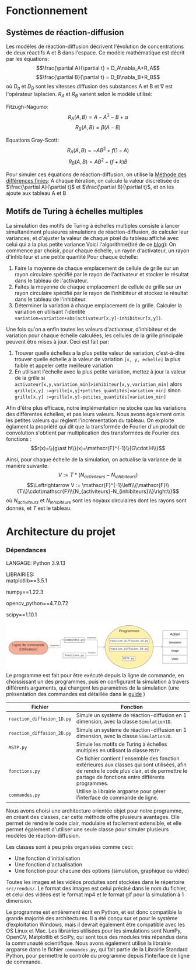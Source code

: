 # Fonctionnement
## Systèmes de réaction-diffusion

Les modèles de réaction-diffusion décrivent l'évolution de concentrations de deux réactifs A et B dans l'espace. Ce modèle mathématique est décrit par les équations:
$$\frac{\partial A}{\partial t} = D_A\nabla_A+R_A$$
$$\frac{\partial B}{\partial t} = D_B\nabla_B+R_B$$
où $D_a$ et $D_B$ sont les vitesses diffusion des substances A et B et $\nabla$ est l'opérateur laplacien. $R_A$ et $R_B$ varient selon le modèle utilisé: 

Fitzugh-Nagumo:
$$R_A(A,B)=A-A^3-B+\alpha$$
$$R_B(A,B)=\beta(A-B)$$

Equations Gray-Scott:
$$R_A(A,B)=-AB^2+f(1-A)$$
$$R_B(A,B)=AB^2-(f+k)B$$

Pour simuler ces équations de réaction-diffusion, on utilise la [Méthode des différences finies](https://fr.wikipedia.org/wiki/M%C3%A9thode_des_diff%C3%A9rences_finies): A chaque itération, on calcule la valeur discrétisée de $\frac{\partial A}{\partial t}$ et $\frac{\partial B}{\partial t}$, et on les ajoute aux tableau A et B

## Motifs de Turing à échelles multiples
La simulation des motifs de Turing à échelles multiples consiste à lancer simultanément plusieures simulations de réaction-diffusion, de calculer leur variances, et d'ajuster la valeur de chaque pixel du tableau affiché avec celui qui a la plus petite variance
Voici l'algorithme(tiré de ce [blog](https://softologyblog.wordpress.com/2011/07/05/multi-scale-turing-patterns/)):
On commence par choisir, pour chaque échelle, un rayon d'activateur, un rayon d'inhibiteur et une petite quantité
Pour chaque échelle:
1. Faire la moyenne de chaque emplacement de cellule de grille sur un rayon circulaire spécifié par le rayon de l'activateur et stocker le résultat dans le tableau de l'activateur. 
2. Faites la moyenne de chaque emplacement de cellule de grille sur un rayon circulaire spécifié par le rayon de l'inhibiteur et stockez le résultat dans le tableau de l'inhibiteur. 
3. Déterminer la variation à chaque emplacement de la grille. Calculer la variation en utilisant l'identité `variation=variation+abs(activateur[x,y]-inhibiteur[x,y])`. 

Une fois qu'on a enfin toutes les valeurs d'activateur, d'inhibiteur et de variation pour chaque échelle calculées, les cellules de la grille principale peuvent être mises à jour. Ceci est fait par:
1. Trouver quelle échelles a la plus petite valeur de variation, c'est-à-dire trouver quelle échelle a la valeur de variation `[x, y, echelle]` la plus faible et appeler cette meilleure variation
2. En utilisant l'échelle avec la plus petite variation, mettez à jour la valeur de la grille
si `activateur[x,y,variation_min]>inhibiteur[x,y,variation_min]` alors
`grille[x,y] :=grille[x,y]+petites_quantités[variation_min]`
sinon
`grille[x,y] :=grille[x,y]-petites_quantités[variation_min]`

Afin d'être plus efficace, notre implémentation ne stocke que les variations des différentes échelles, et pas leurs valeurs. Nous avons également omis les petites valeurs qui règlent l'incrémentation du tableau.
On exploite églament la propriété qui dit que la transformée de Fourier d'un produit de convolution s'obtient par multiplication des transformées de Fourier des fonctions :
$$r(x)=\\{g\ast h\\}(x)=\mathscr{F}^{-1}\\{G\cdot H\\}$$

Ainsi, pour chaque échelle de la simulation, on actualise la variance de la manière suivante:
$$V := T\ast (N_{activiteurs}-N_{inhibiteurs})$$
$$\Leftrightarrow V := \mathscr{F}^{-1}\left\\{\mathscr{F}\\{T\\}\cdot\mathscr{F}\\{N_{activiteurs}-N_{inhibiteurs}\\}\right\\}$$
où $N_{activiteurs}$ et $N_{inhibiteurs}$ sont les noyaux circulaires dont les rayons sont donnés, et $T$ est le tableau.


# Architecture du projet
### Dépendances
LANGAGE: Python 3.9.13

LIBRAIRIES:  
matplotlib==3.5.1  

numpy==1.22.3  

opencv_python==4.7.0.72  

scipy==1.10.1  


![Carte mentale](carte_mentale.png)
Le programme est fait pour être exécuté depuis la ligne de commande, en choississant un des programmes, puis en configurant la simulation à travers différents arguments, qui changent les paramètres de la simulation (une présentation des commandes est détaillée dans le [guide](guide.md) )


| Fichier                    | Fonction                                                                                                                                                                                        |
| -------------------------- | ----------------------------------------------------------------------------------------------------------------------------------------------------------------------------------------------- |
| `reaction_diffusion_1D.py` | Simule un système de réaction-diffusion en 1 dimension, avec la classe `Simulation1D`.                                                                                                          |
| `reaction_diffusion_2D.py` | Simule un système de réaction-diffusion en 1 dimension, avec la classe `Simulation2D`.                                                                                                          |
| `MSTP.py`                  | Simule les motifs de Turing à échelles multiples en utilisant la classe `MSTP`.                                                                                                                 |
| `fonctions.py`             | Ce fichier contient l'ensemble des fonction extérieures aux classes qui sont utilisées, afin de rendre le code plus clair, et de permettre le partage de fonctions entre différents programmes. |
| `commandes.py`             | Utilise la librairie argparse pour gérer l'interface de commande de ligne.                                                                                                                      |

Nous avons choisi une architecture orientée objet pour notre programme, en créant des classes, car cette méthode offre plusieurs avantages. Elle permet de rendre le code clair, modulaire et facilement extensible, et elle permet également d'utiliser une seule classe pour simuler plusieurs modèles de réaction-diffusion.

Les classes sont à peu près organisées comme ceci:
- Une fonction d'initialisation
- Une fonction d'actualisation
- Une fonction pour chacune des options (simulation, graphique ou vidéo)

Toutes les images et les vidéos produites sont stockées dans le répertoire `src/rendus/`. Le format des images est celui précisé dans le nom du fichier, et celui des vidéos est le format mp4 et le format gif pour la simulation à 1 dimension.

Le programme est entièrement écrit en Python, et est donc compatible la grande majorité des architectures. Il a été conçu sur et pour le système d’exploitation Windows, mais il devrait également être compatible avec les OS Linux et Mac. Les librairies utilisées pour les simulations sont NumPy, OpenCV, Matplotlib et SciPy, qui sont tous des modules très répandus dans la communauté scientifique. Nous avons également utilisé la librairie argparse dans le fichier `commandes.py`, qui fait partie de la Librairie Standard Python, pour permettre le contrôle du programme depuis l’interface de ligne de commande.